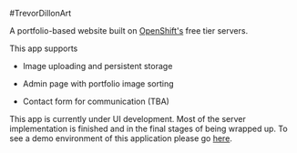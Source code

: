 #TrevorDillonArt

A portfolio-based website built on <a target="_blank" href="www.openshift.com">OpenShift's</a> free tier servers.

This app supports

  * Image uploading and persistent storage
  
  * Admin page with portfolio image sorting
  
  * Contact form for communication (TBA)


This app is currently under UI development.  Most of the server implementation is finished and in the final stages of being wrapped up.  To see a demo environment of this application please go <a target="_blank" href="trevordillonart-trevorportfolio.rhcloud.com">here</a>.
